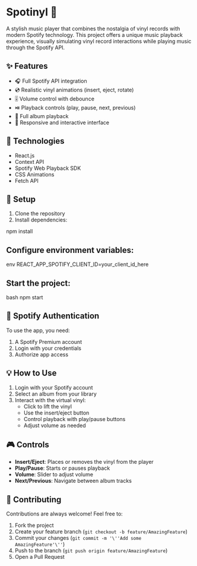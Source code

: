 # Spotinyl 🎵

A stylish music player that combines the nostalgia of vinyl records with modern Spotify technology. This project offers a unique music playback experience, visually simulating vinyl record interactions while playing music through the Spotify API.

## ✨ Features

- 🎧 Full Spotify API integration
- 💿 Realistic vinyl animations (insert, eject, rotate)
- 🎚️ Volume control with debounce
- ⏯️ Playback controls (play, pause, next, previous)
- 🎵 Full album playback
- 📱 Responsive and interactive interface

## 🚀 Technologies

- React.js
- Context API
- Spotify Web Playback SDK
- CSS Animations
- Fetch API

## 🔧 Setup

1. Clone the repository
2. Install dependencies:

npm install

## Configure environment variables:

env
REACT_APP_SPOTIFY_CLIENT_ID=your_client_id_here

## Start the project:

bash
npm start



## 🔑 Spotify Authentication

To use the app, you need:
1. A Spotify Premium account
2. Login with your credentials
3. Authorize app access

## 💡 How to Use

1. Login with your Spotify account
2. Select an album from your library
3. Interact with the virtual vinyl:
   - Click to lift the vinyl
   - Use the insert/eject button
   - Control playback with play/pause buttons
   - Adjust volume as needed

## 🎮 Controls

- **Insert/Eject**: Places or removes the vinyl from the player
- **Play/Pause**: Starts or pauses playback
- **Volume**: Slider to adjust volume
- **Next/Previous**: Navigate between album tracks

## 🤝 Contributing

Contributions are always welcome! Feel free to:

1. Fork the project
2. Create your feature branch (`git checkout -b feature/AmazingFeature`)
3. Commit your changes (`git commit -m '\''Add some AmazingFeature'\''`)
4. Push to the branch (`git push origin feature/AmazingFeature`)
5. Open a Pull Request


